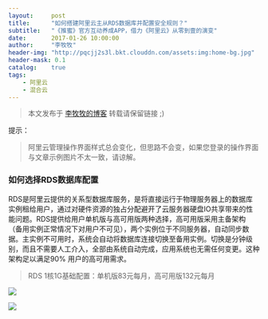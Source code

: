 ```yaml
---
layout:     post
title:      "如何搭建阿里云主从RDS数据库并配置安全规则？"
subtitle:   "《推蜜》官方互动养成APP，借力《阿里云》从零到壹的演变"
date:       2017-01-26 10:00:00
author:     "李牧牧"
header-img: "http://pqcjj2s3l.bkt.clouddn.com/assets:img:home-bg.jpg"
header-mask: 0.1
catalog:    true
tags:
    - 阿里云
    - 混合云
---
```


> 本文发布于 [李牧牧的博客](http://limumu.me) 转载请保留链接 ;)

  



提示：

> 阿里云管理操作界面样式总会变化，但思路不会变，如果您登录的操作界面与文章示例图片不太一致，请谅解。


### 如何选择RDS数据库配置

RDS是阿里云提供的关系型数据库服务，是将直接运行于物理服务器上的数据库实例租给用户，通过对硬件资源的独占分配避开了云服务器硬盘IO共享带来的性能问题。RDS提供给用户单机版与高可用版两种选择，高可用版采用主备架构（备用实例正常情况下对用户不可见），两个实例位于不同服务器，自动同步数据。主实例不可用时，系统会自动将数据库连接切换至备用实例。切换是分钟级别，而且不需要人工介入，全部由系统自动完成，应用系统也无需任何变更。这种架构足以满足90% 用户的高可用需求。



> RDS 1核1G基础配置：单机版83元每月，高可用版132元每月

![](http://pqcjj2s3l.bkt.clouddn.com/assets:post:img:20170405_rds_single.png)



![](http://pqcjj2s3l.bkt.clouddn.com/assets:post:img:20170405_rds_backup.png)













